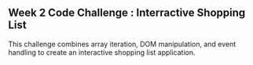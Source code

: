 ## Week 2 Code Challenge : Interractive Shopping List
This challenge combines array iteration, DOM manipulation, and event handling to create an interactive shopping list application.
